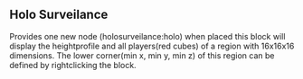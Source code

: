 ## Holo Surveilance

Provides one new node (holosurveilance:holo) when placed this block will display the heightprofile and all players(red cubes) of a region with 16x16x16 dimensions.
The lower corner(min x, min y, min z) of this region can be defined by rightclicking the block.
